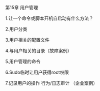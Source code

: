 第15章 用户管理

1.让一个命令或脚本开机自启动有什么方法？ 

2.用户分类 

3.用户相关的配置文件 

4.与用户相关的目录（故障案例）

5.用户管理的命令

6.Sudo临时让用户获得root权限 

7.记录用户的操作 行为/日志审计 （企业案例）

